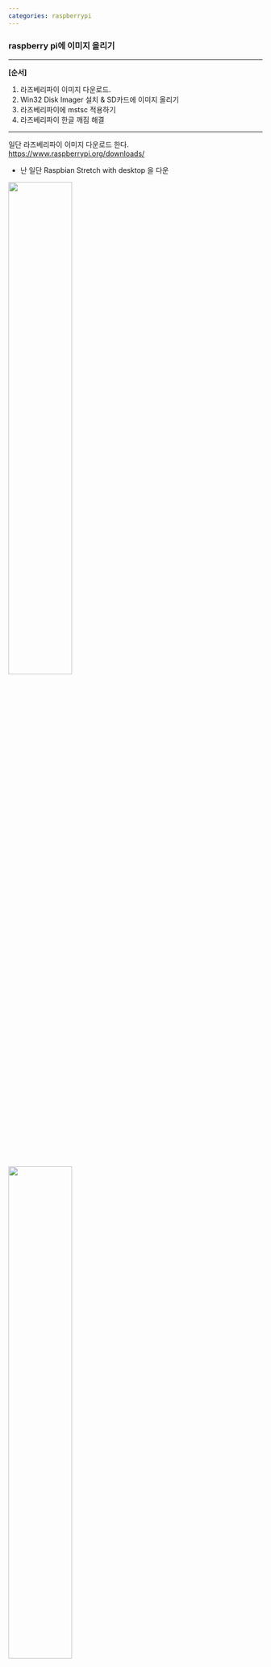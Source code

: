 ```yaml
---
categories: raspberrypi
---
```


### raspberry pi에 이미지 올리기

---

**[순서]**
 
  1. 라즈베리파이 이미지 다운로드.
  2. Win32 Disk Imager 설치 & SD카드에 이미지 올리기
  3. 라즈베리파이에 mstsc 적용하기
  4. 라즈베리파이 한글 깨짐 해결


--------------------------------------------------------------------------------------------------------
일단 라즈베리파이 이미지 다운로드 한다. 
https://www.raspberrypi.org/downloads/
* 난 일단 Raspbian Stretch with desktop 을 다운

<img src="https://user-images.githubusercontent.com/45839640/51323485-b03c9180-1aab-11e9-8abb-676c1e3a8231.PNG" width="50%">
<img src="https://user-images.githubusercontent.com/45839640/51323997-f0504400-1aac-11e9-93bb-8cd02b62b99c.PNG" width="50%">
 
 
보다시피 zip으로 받을 수도 있고, Torrent로도 가능하다.    
(* 난 zip으로 받음)    

압축을 풀면 아래와 같이 거대한 이미지 파일이 생긴다.
<img src="https://user-images.githubusercontent.com/45839640/51323481-afa3fb00-1aab-11e9-91d6-7526627548fa.png" width="50%">

  
--------------------------------------------------------------------------------------------------------

이제 microSD에 올려야 하는데..   
일단 microSD에 이미지를 Write해주는 프로그램 설치    
https://sourceforge.net/projects/win32diskimager/    
 

<img src="https://user-images.githubusercontent.com/45839640/51323482-afa3fb00-1aab-11e9-8984-dd91bc68f87c.png)

위 프로그램을 설치하고 이미지를 write 해준 뒤,
그대로 라즈베리파이에 꼽아주면 된다.



<img src="https://user-images.githubusercontent.com/45839640/51323484-b03c9180-1aab-11e9-834b-47ceb91bab95.png" width="50%">
---

### 라즈베리파이에 mstsc 기능 설치

콘솔창에서 다음 값 입력.
```
pi@raspberrypi ~ $ sudo apt-get update 
pi@raspberrypi ~ $ sudo apt-get install -y xrdp 
pi@raspberrypi ~ $ sudo service xrdp restart 

```
이 후 원도우에서 mstsc로 접속하면 원격접속이 가능하다.

---

### 라즈베리파이 한글 보이게 설치.

처음에 south korea를 설정하고 라즈베리파이를 실행하면 아래와 같이 글자가 모두 깨져서 나온다.

<img src="https://user-images.githubusercontent.com/45839640/51323179-c85fe100-1aaa-11e9-9e72-831e40741e57.PNG" width="50%">


으쌰으쌰,, 마찬가지로 콘솔창 열고

```
pi@raspberrypi ~ $ sudo apt-get installl ibus-hangul
pi@raspberrypi ~ $ sudo apt-get -y install fonts-unfonts-core
```

그리고 깔끔하게 재시작!

```
pi@raspberrypi ~ $ sudo shutdown -r now
```
완료!!    
![hangulok](https://user-images.githubusercontent.com/45839640/51323200-d6adfd00-1aaa-11e9-8192-3787dd548cf1.PNG" width="50%">
